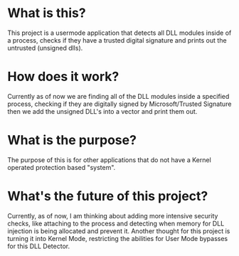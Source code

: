 # What is this?
This project is a usermode application that detects all DLL modules inside of a process, checks if they have a trusted digital signature and prints out the untrusted (unsigned dlls).

# How does it work?
Currently as of now we are finding all of the DLL modules inside a specified process, checking if they are digitally signed by Microsoft/Trusted Signature
then we add the unsigned DLL's into a vector and print them out.

# What is the purpose?
The purpose of this is for other applications that do not have a Kernel operated protection based "system". 

# What's the future of this project?
Currently, as of now, I am thinking about adding more intensive security checks, like attaching to the process and detecting when memory for DLL injection is being allocated and prevent it.
Another thought for this project is turning it into Kernel Mode, restricting the abilities for User Mode bypasses for this DLL Detector. 
